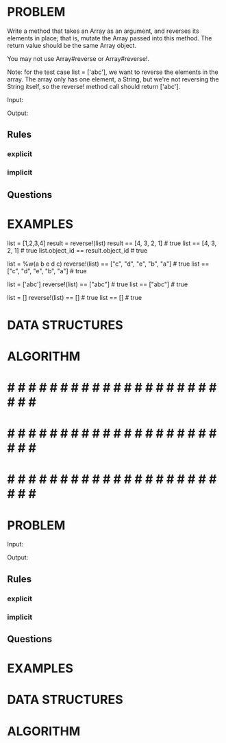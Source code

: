 # PROBLEM
Write a method that takes an Array as an argument, and reverses its elements in place; that is, mutate the Array passed into this method. The return value should be the same Array object.

You may not use Array#reverse or Array#reverse!.

Note: for the test case list = ['abc'], we want to reverse the elements in the array. The array only has one element, a String, but we're not reversing the String itself, so the reverse! method call should return ['abc'].

  Input: 

  Output:

  ## Rules
  ### explicit
  
  ### implicit


  ## Questions


# EXAMPLES
list = [1,2,3,4]
result = reverse!(list)
result == [4, 3, 2, 1] # true
list == [4, 3, 2, 1] # true
list.object_id == result.object_id # true

list = %w(a b e d c)
reverse!(list) == ["c", "d", "e", "b", "a"] # true
list == ["c", "d", "e", "b", "a"] # true

list = ['abc']
reverse!(list) == ["abc"] # true
list == ["abc"] # true

list = []
reverse!(list) == [] # true
list == [] # true

# DATA STRUCTURES


# ALGORITHM


# # # # # # # # # # # # # # # # # # # # # # # # #
# # # # # # # # # # # # # # # # # # # # # # # # #
# # # # # # # # # # # # # # # # # # # # # # # # #

# PROBLEM


  Input: 

  Output:

  ## Rules
  ### explicit
  
  ### implicit


  ## Questions


# EXAMPLES


# DATA STRUCTURES


# ALGORITHM
